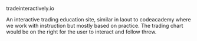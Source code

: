 tradeinteractively.io

An interactive trading education site, similar in laout to codeacademy where we work with instruction but mostly based on practice. The trading chart would be on the right for the user to interact and follow threw.
